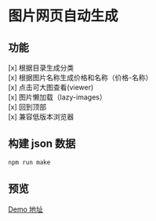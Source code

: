 # 图片网页自动生成

## 功能

[x] 根据目录生成分类  
[x] 根据图片名称生成价格和名称（价格-名称）  
[x] 点击可大图查看(viewer)  
[x] 图片懒加载（lazy-images）  
[x] 回到顶部    
[x] 兼容低版本浏览器    

## 构建 json 数据

```js
npm run make
```

## 预览

[Demo 地址](http://zhangningle.gitee.io/imgs_show/)

